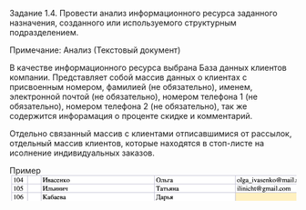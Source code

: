 Задание 1.4. Провести анализ информационного ресурса заданного назначения, созданного или используемого структурным подразделением.

Примечание: Анализ (Текстовый документ)
 
В качестве информационного ресурса выбрана База данных клиентов компании.
Представляет собой массив данных о клиентах с 
присвоенным номером, 
фамилией (не обязательно), 
именем, 
электронной почтой (не обязательно), 
номером телефона 1 (не обязательно), 
номером телефона 2 (не обязательно), 
так же содержится инфорамация о проценте скидке 
и комментарий. 

Отдельно связанный массив с клиентами отписавшимися от рассылок, 
отдельный массив клиентов, которые находятся в стоп-листе на исолнение индивидуальных заказов.

Пример
![](https://github.com/Bolzuka/technological_practice/blob/master/1.4/1.png)
